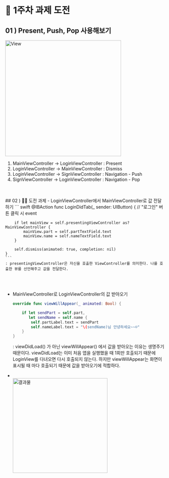 # 🐶 1주차 과제 도전

## 01 ) Present, Push, Pop 사용해보기
  <img width="367" alt="View" src="https://user-images.githubusercontent.com/51286963/95858168-9e2e7680-0d97-11eb-8c68-a9ac7b4746cb.png">

1) MainViewController -> LoginViewController : Present
2) LoginViewController -> MainViewController : Dismiss
3) LoginViewController -> SignViewController : Navigation - Push
4) SignViewController -> LoginViewController : Navigation - Pop
<br>
<br>
## 02 ) 💪🏻 도전 과제
 - LoginViewController에서 MainViewController로 값 전달하기
    ``` swift
    @IBAction func LoginDidTab(_ sender: UIButton) {
        // "로그인" 버튼 클릭 시 event

        if let mainView = self.presentingViewController as? MainViewController {
            mainView.part = self.partTextField.text
            mainView.name = self.nameTextField.text
        }
        
        self.dismiss(animated: true, completion: nil)
    }
    ```
    : presentingViewController은 자신을 호출한 ViewController를 의미한다. 나를 호출한 뷰를 선언해주고 값을 전달한다.
<br>
<br>

- MainViewController로 LoginViewController의 값 받아오기
    ``` swift
    override func viewWillAppear(_ animated: Bool) {

        if let sendPart = self.part,
           let sendName = self.name {
            self.partLabel.text = sendPart
            self.nameLabel.text = "\(sendName)님 안녕하세요~~☺️"
        }
    }
    ```
    : viewDidLoad() 가 아닌 viewWillAppear() 에서 값을 받아오는 이유는 생명주기 때문이다. viewDidLoad는 이미 처음 앱을 실행했을 때 1회만 호출되기 때문에 LoginView를 다녀오면 다시 호출되지 않는다. 하지만 viewWillAppear는 화면이 표시될 때 마다 호출되기 때문에 값을 받아오기에 적합하다. 



- <br>
  <img width="300" alt="결과물" src="https://user-images.githubusercontent.com/51286963/95859376-7c35f380-0d99-11eb-8e2d-4d64f7e3df06.gif">
